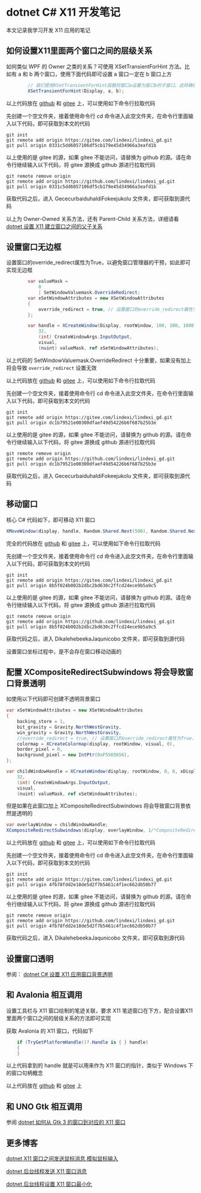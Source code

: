 # dotnet C# X11 开发笔记

本文记录我学习开发 X11 应用的笔记

<!--more-->
<!-- CreateTime:2024/04/02 07:07:16 -->

<!-- 发布 -->
<!-- 博客 -->

## 如何设置X11里面两个窗口之间的层级关系

如何类似 WPF 的 Owner 之类的关系？可使用 XSetTransientForHint 方法。比如有 a 和 b 两个窗口，使用下面代码即可设置 a 窗口一定在 b 窗口上方

```csharp
        // 我们使用XSetTransientForHint函数将窗口a设置为窗口b的子窗口。这将确保窗口a始终在窗口b的上方
        XSetTransientForHint(Display, a, b);
```

以上代码放在 [github](https://github.com/lindexi/lindexi_gd/tree/0331c5dd6057106df5cb179e45d34966a3eafd1b/GececurbaiduhaldiFokeejukolu) 和 [gitee](https://gitee.com/lindexi/lindexi_gd/tree/0331c5dd6057106df5cb179e45d34966a3eafd1b/GececurbaiduhaldiFokeejukolu) 上，可以使用如下命令行拉取代码

先创建一个空文件夹，接着使用命令行 cd 命令进入此空文件夹，在命令行里面输入以下代码，即可获取到本文的代码

```
git init
git remote add origin https://gitee.com/lindexi/lindexi_gd.git
git pull origin 0331c5dd6057106df5cb179e45d34966a3eafd1b
```

以上使用的是 gitee 的源，如果 gitee 不能访问，请替换为 github 的源。请在命令行继续输入以下代码，将 gitee 源换成 github 源进行拉取代码

```
git remote remove origin
git remote add origin https://github.com/lindexi/lindexi_gd.git
git pull origin 0331c5dd6057106df5cb179e45d34966a3eafd1b
```

获取代码之后，进入 GececurbaiduhaldiFokeejukolu 文件夹，即可获取到源代码

以上为 Owner-Owned 关系方法，还有 Parent-Child 关系方法，详细请看 [dotnet 设置 X11 建立窗口之间的父子关系](https://blog.lindexi.com/post/dotnet-%E8%AE%BE%E7%BD%AE-X11-%E5%BB%BA%E7%AB%8B%E7%AA%97%E5%8F%A3%E4%B9%8B%E9%97%B4%E7%9A%84%E7%88%B6%E5%AD%90%E5%85%B3%E7%B3%BB.html )
<!-- [dotnet 设置 X11 建立窗口之间的父子关系 - lindexi - 博客园](https://www.cnblogs.com/lindexi/p/18197088 ) -->

## 设置窗口无边框

设置窗口的override_redirect属性为True，以避免窗口管理器的干预，如此即可实现无边框

```csharp
        var valueMask =
            0
            | SetWindowValuemask.OverrideRedirect;
        var xSetWindowAttributes = new XSetWindowAttributes
        {
            override_redirect = true, // 设置窗口的override_redirect属性为True，以避免窗口管理器的干预
        };

        var handle = XCreateWindow(Display, rootWindow, 100, 100, 1000, 500, 5,
            32,
            (int) CreateWindowArgs.InputOutput,
            visual,
            (nuint) valueMask, ref xSetWindowAttributes);
```

以上代码的 SetWindowValuemask.OverrideRedirect 十分重要，如果没有加上将会导致 `override_redirect` 设置无效

以上代码放在 [github](https://github.com/lindexi/lindexi_gd/tree/dc1b79521e00300dfaef49d54226b6f687b25b3e/GececurbaiduhaldiFokeejukolu) 和 [gitee](https://gitee.com/lindexi/lindexi_gd/tree/dc1b79521e00300dfaef49d54226b6f687b25b3e/GececurbaiduhaldiFokeejukolu) 上，可以使用如下命令行拉取代码

先创建一个空文件夹，接着使用命令行 cd 命令进入此空文件夹，在命令行里面输入以下代码，即可获取到本文的代码

```
git init
git remote add origin https://gitee.com/lindexi/lindexi_gd.git
git pull origin dc1b79521e00300dfaef49d54226b6f687b25b3e
```

以上使用的是 gitee 的源，如果 gitee 不能访问，请替换为 github 的源。请在命令行继续输入以下代码，将 gitee 源换成 github 源进行拉取代码

```
git remote remove origin
git remote add origin https://github.com/lindexi/lindexi_gd.git
git pull origin dc1b79521e00300dfaef49d54226b6f687b25b3e
```

获取代码之后，进入 GececurbaiduhaldiFokeejukolu 文件夹，即可获取到源代码

## 移动窗口

核心 C# 代码如下，即可移动 X11 窗口

```csharp
XMoveWindow(display, handle, Random.Shared.Next(500), Random.Shared.Next(200));
```

完全的代码放在 [github](https://github.com/lindexi/lindexi_gd/tree/8b5f024b002b2dbc2bd630c2ffcd24ece9b5a9c5/DikalehebeekaJaqunicobo) 和 [gitee](https://gitee.com/lindexi/lindexi_gd/tree/8b5f024b002b2dbc2bd630c2ffcd24ece9b5a9c5/DikalehebeekaJaqunicobo) 上，可以使用如下命令行拉取代码

先创建一个空文件夹，接着使用命令行 cd 命令进入此空文件夹，在命令行里面输入以下代码，即可获取到本文的代码

```
git init
git remote add origin https://gitee.com/lindexi/lindexi_gd.git
git pull origin 8b5f024b002b2dbc2bd630c2ffcd24ece9b5a9c5
```

以上使用的是 gitee 的源，如果 gitee 不能访问，请替换为 github 的源。请在命令行继续输入以下代码，将 gitee 源换成 github 源进行拉取代码

```
git remote remove origin
git remote add origin https://github.com/lindexi/lindexi_gd.git
git pull origin 8b5f024b002b2dbc2bd630c2ffcd24ece9b5a9c5
```

获取代码之后，进入 DikalehebeekaJaqunicobo 文件夹，即可获取到源代码

设置窗口坐标过程中，是不会存在窗口移动动画的


## 配置 XCompositeRedirectSubwindows 将会导致窗口背景透明

如使用以下代码即可创建不透明背景窗口

```csharp
var xSetWindowAttributes = new XSetWindowAttributes
{
    backing_store = 1,
    bit_gravity = Gravity.NorthWestGravity,
    win_gravity = Gravity.NorthWestGravity,
    //override_redirect = true, // 设置窗口的override_redirect属性为True，以避免窗口管理器的干预
    colormap = XCreateColormap(display, rootWindow, visual, 0),
    border_pixel = 0,
    background_pixel = new IntPtr(0xF5565656),
};

var childWindowHandle = XCreateWindow(display, rootWindow, 0, 0, xDisplayWidth, xDisplayHeight, 5,
    32,
    (int) CreateWindowArgs.InputOutput,
    visual,
    (nuint) valueMask, ref xSetWindowAttributes);
```

但是如果在此窗口加上 XCompositeRedirectSubwindows 将会导致窗口背景依然是透明的

```csharp
var overlayWindow = childWindowHandle;
XCompositeRedirectSubwindows(display, overlayWindow, 1/*CompositeRedirectAutomatic*/);
```

以上代码放在 [github](https://github.com/lindexi/lindexi_gd/tree/4fb78fdd2e18de5d2f7b5461c4f1ec662db50b77/DikalehebeekaJaqunicobo) 和 [gitee](https://gitee.com/lindexi/lindexi_gd/tree/4fb78fdd2e18de5d2f7b5461c4f1ec662db50b77/DikalehebeekaJaqunicobo) 上，可以使用如下命令行拉取代码

先创建一个空文件夹，接着使用命令行 cd 命令进入此空文件夹，在命令行里面输入以下代码，即可获取到本文的代码

```
git init
git remote add origin https://gitee.com/lindexi/lindexi_gd.git
git pull origin 4fb78fdd2e18de5d2f7b5461c4f1ec662db50b77
```

以上使用的是 gitee 的源，如果 gitee 不能访问，请替换为 github 的源。请在命令行继续输入以下代码，将 gitee 源换成 github 源进行拉取代码

```
git remote remove origin
git remote add origin https://github.com/lindexi/lindexi_gd.git
git pull origin 4fb78fdd2e18de5d2f7b5461c4f1ec662db50b77
```

获取代码之后，进入 DikalehebeekaJaqunicobo 文件夹，即可获取到源代码


## 设置窗口透明

参阅： [dotnet C# 设置 X11 应用窗口背景透明](https://blog.lindexi.com/post/dotnet-C-%E8%AE%BE%E7%BD%AE-X11-%E5%BA%94%E7%94%A8%E7%AA%97%E5%8F%A3%E8%83%8C%E6%99%AF%E9%80%8F%E6%98%8E.html )


## 和 Avalonia 相互调用

设置工具栏与 X11 窗口绘制的笔迹关联，要求 X11 笔迹窗口在下方，配合设置X11里面两个窗口之间的层级关系的方法即可实现

获取 Avalonia 的 X11 窗口，代码如下

```csharp
    if (TryGetPlatformHandle()?.Handle is { } handle)
    {
    }
```

以上代码拿到的 handle 就是可以用来作为 X11 窗口的指针，类似于 Windows 下的窗口句柄概念

以上代码放在 [github](https://github.com/lindexi/lindexi_gd/tree/e42ddbb8989ca0dd7e859dd6fd9cb0ddbb4d3fd1/GececurbaiduhaldiFokeejukolu) 和 [gitee](https://gitee.com/lindexi/lindexi_gd/tree/e42ddbb8989ca0dd7e859dd6fd9cb0ddbb4d3fd1/GececurbaiduhaldiFokeejukolu) 上

## 和 UNO Gtk 相互调用

参阅 [dotnet 如何从 Gtk 3 的窗口到对应的 X11 窗口](https://blog.lindexi.com/post/dotnet-%E5%A6%82%E4%BD%95%E4%BB%8E-Gtk-3-%E7%9A%84%E7%AA%97%E5%8F%A3%E5%88%B0%E5%AF%B9%E5%BA%94%E7%9A%84-X11-%E7%AA%97%E5%8F%A3.html )


## 更多博客

[dotnet X11 窗口之间发送鼠标消息 模拟鼠标输入](https://blog.lindexi.com/post/dotnet-X11-%E7%AA%97%E5%8F%A3%E4%B9%8B%E9%97%B4%E5%8F%91%E9%80%81%E9%BC%A0%E6%A0%87%E6%B6%88%E6%81%AF-%E6%A8%A1%E6%8B%9F%E9%BC%A0%E6%A0%87%E8%BE%93%E5%85%A5.html )

[dotnet 后台线程发送 X11 窗口消息](https://blog.lindexi.com/post/dotnet-%E5%90%8E%E5%8F%B0%E7%BA%BF%E7%A8%8B%E5%8F%91%E9%80%81-X11-%E7%AA%97%E5%8F%A3%E6%B6%88%E6%81%AF.html )

[dotnet 后台线程设置 X11 窗口最小化](https://blog.lindexi.com/post/dotnet-%E5%90%8E%E5%8F%B0%E7%BA%BF%E7%A8%8B%E8%AE%BE%E7%BD%AE-X11-%E7%AA%97%E5%8F%A3%E6%9C%80%E5%B0%8F%E5%8C%96.html )
